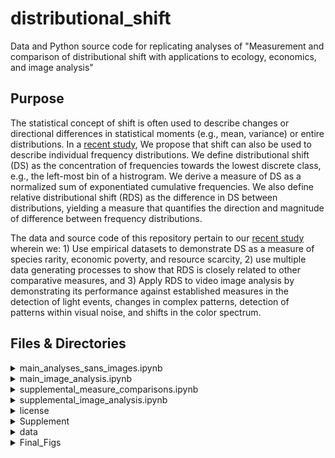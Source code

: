 # distributional_shift
Data and Python source code for replicating analyses of "Measurement and comparison of distributional shift with applications to ecology, economics, and image analysis"

## Purpose

The statistical concept of shift is often used to describe changes or directional differences in statistical moments (e.g., mean, variance) or entire distributions. In a [recent study](https://arxiv.org/abs/2401.11119), We propose that shift can also be used to describe individual frequency distributions. We define distributional shift (DS) as the concentration of frequencies towards the lowest discrete class, e.g., the left-most bin of a histrogram. We derive a measure of DS as a normalized sum of exponentiated cumulative frequencies. We also define relative distributional shift (RDS) as the difference in DS between distributions, yielding a measure that quantifies the direction and magnitude of difference between frequency distributions.

The data and source code of this repository pertain to our [recent study](https://arxiv.org/abs/2401.11119) wherein we: 1) Use empirical datasets to demonstrate DS as a measure of species rarity, economic poverty, and resource scarcity, 2) use multiple data generating processes to show that RDS is closely related to other comparative measures, and 3) Apply RDS to video image analysis by demonstrating its performance against established measures in the detection of light events, changes in complex patterns, detection of patterns within visual noise, and shifts in the color spectrum.

## Files & Directories

<details><summary>main_analyses_sans_images.ipynb</summary>
This Jupyter notebook file is used to generate all analyses and figures 1 through 5 of our study. It does not contain source code pertaining to image analysis.
</details>

<details><summary>main_image_analysis.ipynb</summary>
This Jupyter notebook file is used to generate image analyses pertaining to figure 6 of our recent study.
</details>

<details><summary>supplemental_measure_comparisons.ipynb</summary>
This Jupyter notebook file is used to generate supplemental analyses of comparisons of RDS to measures of distance, divergence, intersection, and probabilistic scoring, i.e., Supplemental figures 1 - 6 of our recent study.
</details>

<details><summary>supplemental_image_analysis.ipynb</summary>
This Jupyter notebook file is used to generate all supplemental image analyses of our recent study.
</details>

<details><summary>license</summary>
This MIT license applies only to source code. It does not pertain to or exert any rights over, e.g., data, images, or video files.
</details>

<details><summary>Supplement</summary>
This directory contains a single pdf file, Supplement_for_Preprint.pdf. This file accompanies the preprint of our [recent study](https://arxiv.org/abs/2401.11119)
</details>

<details><summary>data</summary>
This directory contains additional directories that are used by Jupyter notebooks to conduct analyses.
</details>

<details><summary>Final_Figs</summary>
This directory contains additional directories that are used to store pdf files of figures produced by Jupyter notebooks.
</details>




